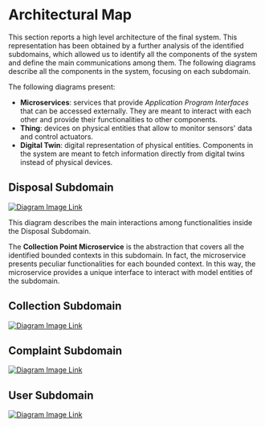 # Architectural Map

This section reports a high level architecture of the final system. This representation has been obtained by a further analysis of the identified subdomains, which allowed us to identify all the components of the system and define the main communications among them. The following diagrams describe all the components in the system, focusing on each subdomain.

The following diagrams present:
* **Microservices**: services that provide *Application Program Interfaces* that can be accessed externally. They are meant to interact with each other and provide their functionalities to other components.
* **Thing**: devices on physical entities that allow to monitor sensors' data and control actuators. 
* **Digital Twin**: digital representation of physical entities. Components in the system are meant to fetch information directly from digital twins instead of physical devices.

## Disposal Subdomain

[![Diagram Image Link](https://tinyurl.com/294tsz5y)](https://tinyurl.com/294tsz5y)<!--![Diagram Image Link](./disposal-subdomain-architectural-map.puml)-->

This diagram describes the main interactions among functionalities inside the Disposal Subdomain. 

The **Collection Point Microservice** is the abstraction that covers all the identified bounded contexts in this subdomain. In fact, the microservice presents peculiar functionalities for each bounded context. In this way, the microservice provides a unique interface to interact with model entities of the subdomain.

## Collection Subdomain

[![Diagram Image Link](https://tinyurl.com/2yw8nujd)](https://tinyurl.com/2yw8nujd)<!--![Diagram Image Link](./collection-subdomain-architectural-map.puml)-->

## Complaint Subdomain

[![Diagram Image Link](https://tinyurl.com/2jrg3dqm)](https://tinyurl.com/2jrg3dqm)<!--![Diagram Image Link](./complaint-subdomain-architectural-map.puml)-->

## User Subdomain

[![Diagram Image Link](https://tinyurl.com/2ok86gh3)](https://tinyurl.com/2ok86gh3)<!--![Diagram Image Link](./user-subdomain-architectural-map.puml)-->